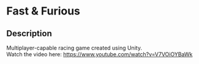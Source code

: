 # Fast & Furious

## Description
Multiplayer-capable racing game created using Unity.  
Watch the video here: https://www.youtube.com/watch?v=V7VOiOYBaWk
